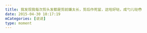 ```yaml
---
title: 我发现我每次剪头发都是剪前嫌太长，剪后作死留，这哈好哒，成勺儿哒😳
date: 2015-04-30 18:17:19
mCategories: [说说]
type: moment
---
```


<div id="pics-20150430181719"></div>

<script src="/lib/moment/pics.js"></script>
<script>
var data = [
    {"link": "2015-04-30_000000.webp", "type": "shuoshuo"}
];
picsRender(data, "pics-20150430181719");
</script>
